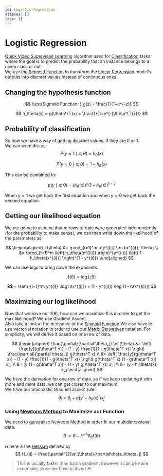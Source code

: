 ```yaml
---
id: Logistic-Regression
aliases: []
tags: []
---
```


# Logistic Regression
[Quick Video ](https://www.youtube.com/watch?v=yIYKR4sgzI8) 
[Supervised Learning](./Supervised-Learning) algorithm used for [Classification](./Classification) tasks where the goal is to predict the probability that an instance belongs to a given class or not.   
We use the [Sigmoid Function](./Sigmoid-Function) to transform the [Linear Regression](./LinearRegression) model's outputs into discreet values instead of continuous ones.  

## Changing the hypothesis function
$$
\text{Sigmoid Function: } g(z) = \frac{1}{1+e^{-z}}
$$
 
$$
h_\theta(x) = g(\theta^{T}x) =  \frac{1}{1+e^{-(\theta^{T}x)}}
$$

## Probability of classification 
So now we have a way of getting discreet values, if they are $0$ or $1$.  
We can write this as:
$$
P(y = 1 \mid x; \theta) = h_\theta(x)
$$

$$
P(y = 0 \mid x; \theta) = 1 - h_\theta(x)
$$

This can be combined to:

$$
p(y \mid x; \theta) = (h_\theta(x))^y (1 - h_\theta(x))^{1-y}
$$

When $y=1$ we get back the first equation and when $y=0$ we get back the second equation.  

## Getting our likelihood equation

We are going to assume that $m$ rows of data were generated independently (for the probability to make sense), we can then write down the likelihood of the parameters as

$$
\begin{aligned}
L(\theta) &= \prod_{i=1}^m p(y^{(i)} \mid x^{(i)}; \theta) \\
          &= \prod_{i=1}^m \left( h_\theta(x^{(i)}) \right)^{y^{(i)}} \left( 1 - h_\theta(x^{(i)}) \right)^{1 - y^{(i)}}
\end{aligned}
$$

We can use logs to bring down the exponents. 

$$
\ell(\theta) = \log L(\theta)
$$

$$
= \sum_{i=1}^m y^{(i)} \log h(x^{(i)}) + (1 - y^{(i)}) \log (1 - h(x^{(i)}))
$$

## Maximizing our log likelihood
Now that we have our $\ell(\theta)$, how can we maximize this in order to get the max likelihood? 
We use Gradient Ascent.   
Also take a look at the derivative of the [Sigmoid Function](./Sigmoid-Function) 
We also have to use vectorial notation in order to use our [Matrix Derivatives](./MatrixDerivatives) notation. 
For simplicity, we will derive it based on one row of data. 

$$
\begin{aligned}
\frac{\partial}{\partial \theta_j} \ell(\theta) 
&= \left( \frac{y}{g(\theta^T x)} - (1 - y) \frac{1}{1 - g(\theta^T x)} \right) \frac{\partial}{\partial \theta_j} g(\theta^T x) \\
&= \left( \frac{y}{g(\theta^T x)} - (1 - y) \frac{1}{1 - g(\theta^T x)} \right) g(\theta^T x) (1 - g(\theta^T x)) x_j \\
&= (y (1 - g(\theta^T x)) - (1 - y) g(\theta^T x)) x_j \\
&= (y - h_\theta(x)) x_j
\end{aligned}
$$

We have the derivation for one row of data, so if we keep updating it with more and more data, we can get closer to our maximum.   
We have our Stochastic Gradient ascent rule:
$$
\theta_j = \theta_j + \alpha (y^{i} - h_\theta(x)^{i}) x_j^{i}
$$

### Using [Newtons Method](./Newtons-Method) to Maximize our Function
We need to generalize Newtons Method in order fit our multidimensional data.  
$$
\theta := \theta - H^{-1}\nabla_\theta \ell(\theta)
$$

$H$ here is the [Hessian](https://www.youtube.com/watch?v=LbBcuZukCAw) defined by 
$$
H_{ij} = \frac{\partial^{2}\ell(\theta)}{\partial\theta_i\theta_j}
$$

> This is usually faster than batch gradient, however it can be more expensive, since we have to invert $H$

